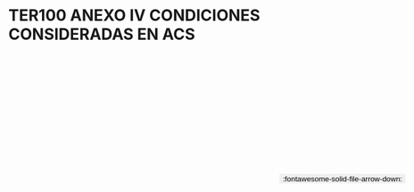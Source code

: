 
# TER100 ANEXO IV CONDICIONES CONSIDERADAS EN ACS

<a href='../TER100 ANEXO IV CONDICIONES CONSIDERADAS EN ACS.pdf' download>
<button class='md-button -primary' 
id='download-btn' style="position: fixed; top: 10%; right: 20px; 
        transform: translateY(-50%); z-index: 1000;  border: none; ">
:fontawesome-solid-file-arrow-down: 
</button>
</a>

<div 
    id='../TER100 ANEXO IV CONDICIONES CONSIDERADAS EN ACS.pdf' 
    data-pdf-url='../TER100 ANEXO IV CONDICIONES CONSIDERADAS EN ACS.pdf'
    style=' width: 100%; height: auto;overflow: auto;'>
</div>

